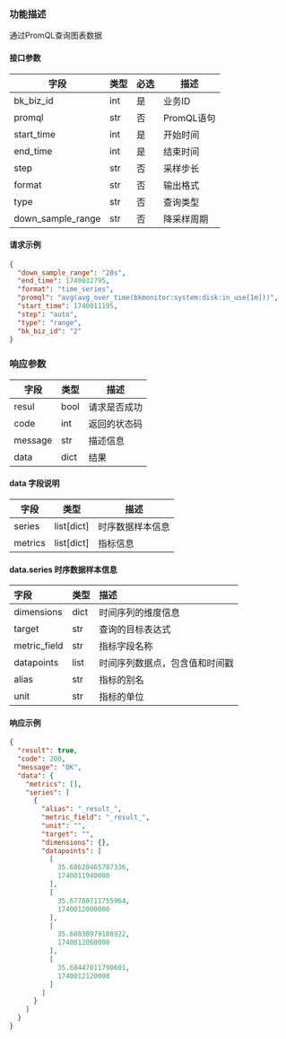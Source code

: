 ### 功能描述

通过PromQL查询图表数据


#### 接口参数

| 字段               | 类型  | 必选 | 描述       |
|------------------|-----|----|----------|
| bk_biz_id        | int | 是  | 业务ID     |
| promql           | str | 否  | PromQL语句 |
| start_time       | int | 是  | 开始时间     |
| end_time         | int | 是  | 结束时间     |
| step             | str | 否  | 采样步长     |
| format           | str | 否  | 输出格式     |
| type             | str | 否  | 查询类型     |
| down_sample_range | str | 否  | 降采样周期    |

#### 请求示例

```json
{
  "down_sample_range": "20s",
  "end_time": 1740032795,
  "format": "time_series",
  "promql": "avg(avg_over_time(bkmonitor:system:disk:in_use[1m]))",
  "start_time": 1740011195,
  "step": "auto",
  "type": "range",
  "bk_biz_id": "2"
}
```

### 响应参数

| 字段      | 类型   | 描述     |
|---------|------|--------|
| resul   | bool | 请求是否成功 |
| code    | int  | 返回的状态码 |
| message | str  | 描述信息   |
| data    | dict | 结果     |

#### data 字段说明

| 字段      | 类型         | 描述       |
|---------|------------|----------|
| series  | list[dict] | 时序数据样本信息 |
| metrics | list[dict] | 指标信息     |

#### data.series 时序数据样本信息

| 字段           | 类型   | 描述              |
|:-------------|:-----|:----------------|
| dimensions   | dict | 时间序列的维度信息       |
| target       | str  | 查询的目标表达式        |
| metric_field | str  | 指标字段名称          |
| datapoints   | list | 时间序列数据点，包含值和时间戳 |
| alias        | str  | 指标的别名           |
| unit         | str  | 指标的单位           |

#### 响应示例

```json
{
  "result": true,
  "code": 200,
  "message": "OK",
  "data": {
    "metrics": [],
    "series": [
      {
        "alias": "_result_",
        "metric_field": "_result_",
        "unit": "",
        "target": "",
        "dimensions": {},
        "datapoints": [
          [
            35.68620465787336,
            1740011940000
          ],
          [
            35.67780711755964,
            1740012000000
          ],
          [
            35.68838979188922,
            1740012060000
          ],
          [
            35.68447011790601,
            1740012120000
          ]
        ]
      }
    ]
  }
}
```

